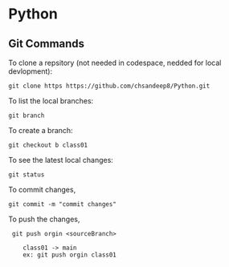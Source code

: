 # Python

## Git Commands

To clone a repsitory (not needed in codespace, nedded for local devlopment):

    git clone https https://github.com/chsandeep8/Python.git

To list the local branches:

    git branch

To create a branch:

    git checkout b class01

To see the latest local changes:

    git status

To commit changes,

    git commit -m "commit changes"

To push the changes,
     
     git push orgin <sourceBranch>

        class01 -> main
        ex: git push orgin class01

